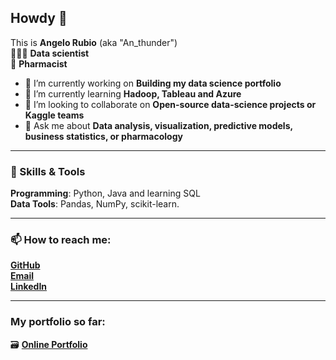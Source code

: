 ## Howdy 👋
This is **Angelo Rubio**  (aka "An_thunder")  
👨🏻‍💻 **Data scientist**  
💊 **Pharmacist**

- 🔭 I’m currently working on **Building my data science portfolio**
- 🌱 I’m currently learning **Hadoop, Tableau and Azure**
- 👯 I’m looking to collaborate on **Open-source data-science projects or Kaggle teams**
- 💬 Ask me about **Data analysis, visualization, predictive models, business statistics, or pharmacology**


---  

### 🚀 Skills & Tools
**Programming**: Python, Java and learning SQL  
**Data Tools**: Pandas, NumPy, scikit-learn.

---  

### 📫 How to reach me:
**[GitHub](https://github.com/angelo-rubio)**   
**[Email](mailto:angelo-rubio@script.mozmail.com)**  
**[LinkedIn](https://www.linkedin.com/in/angelo-rubio)**  

--- 

### My portfolio so far:
🗃️ **[Online Portfolio](https://www.mygreatlearning.com/eportfolio/angelo-rubio)**  

